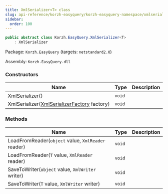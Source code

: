 ```yaml
---
title: XmlSerializer<T> class
slug: api-reference/korzh-easyquery/korzh-easyquery-namespace/xmlserializer-t--class
sidebar:
  order: 100
---
```


```csharp
public abstract class Korzh.EasyQuery.XmlSerializer<T>
    : XmlSerializer

```
Package: `Korzh.EasyQuery` (targets: `netstandard2.0`)

Assembly: `Korzh.EasyQuery.dll`

### Constructors

| Name | Type | Description | 
| --- | --- | --- | 
| XmlSerializer() | `void` |  | 
| XmlSerializer([XmlSerializerFactory](/easyquery/docs/api-reference/korzh-easyquery/korzh-easyquery-namespace/xmlserializerfactory-class) factory) | `void` |  | 


### Methods

| Name | Type | Description | 
| --- | --- | --- | 
| LoadFromReader(`object` value, `XmlReader` reader) | `void` |  | 
| LoadFromReader(`T` value, `XmlReader` reader) | `void` |  | 
| SaveToWriter(`object` value, `XmlWriter` writer) | `void` |  | 
| SaveToWriter(`T` value, `XmlWriter` writer) | `void` |  |
